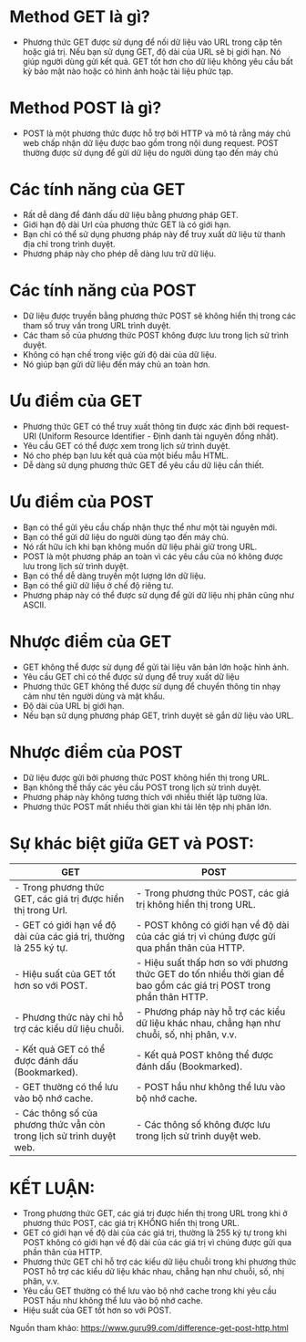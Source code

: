 # Method GET là gì?

- Phương thức GET được sử dụng để nối dữ liệu vào URL trong cặp tên hoặc giá trị. Nếu bạn sử dụng GET, độ dài của URL sẽ bị giới hạn. Nó giúp người dùng gửi kết quả. GET tốt hơn cho dữ liệu không yêu cầu bất kỳ bảo mật nào hoặc có hình ảnh hoặc tài liệu phức tạp.
# Method POST là gì?

- POST là một phương thức được hỗ trợ bởi HTTP và mô tả rằng máy chủ web chấp nhận dữ liệu được bao gồm trong nội dung request. POST thường được sử dụng để gửi dữ liệu do người dùng tạo đến máy chủ

# Các tính năng của GET

- Rất dễ dàng để đánh dấu dữ liệu bằng phương pháp GET.
- Giới hạn độ dài Url của phương thức GET là có giới hạn.
- Bạn chỉ có thể sử dụng phương pháp này để truy xuất dữ liệu từ thanh địa chỉ trong trình duyệt.
- Phương pháp này cho phép dễ dàng lưu trữ dữ liệu.

# Các tính năng của POST

- Dữ liệu được truyền bằng phương thức POST sẽ không hiển thị trong các tham số truy vấn trong URL trình duyệt.
- Các tham số của phương thức POST không được lưu trong lịch sử trình duyệt.
- Không có hạn chế trong việc gửi độ dài của dữ liệu.
- Nó giúp bạn gửi dữ liệu đến máy chủ an toàn hơn.

# Ưu điểm của GET

- Phương thức GET có thể truy xuất thông tin được xác định bởi request-URI (Uniform Resource Identifier - Định danh tài nguyên đồng nhất).
- Yêu cầu GET có thể được xem trong lịch sử trình duyệt.
- Nó cho phép bạn lưu kết quả của một biểu mẫu HTML.
- Dễ dàng sử dụng phương thức GET để yêu cầu dữ liệu cần thiết.

# Ưu điểm của POST

- Bạn có thể gửi yêu cầu chấp nhận thực thể như một tài nguyên mới.
- Bạn có thể gửi dữ liệu do người dùng tạo đến máy chủ.
- Nó rất hữu ích khi bạn không muốn dữ liệu phải giữ trong URL.
- POST là một phương pháp an toàn vì các yêu cầu của nó không được lưu trong lịch sử trình duyệt.
- Bạn có thể dễ dàng truyền một lượng lớn dữ liệu.
- Bạn có thể giữ dữ liệu ở chế độ riêng tư.
- Phương pháp này có thể được sử dụng để gửi dữ liệu nhị phân cũng như ASCII.

# Nhược điểm của GET

- GET không thể được sử dụng để gửi tài liệu văn bản lớn hoặc hình ảnh.
- Yêu cầu GET chỉ có thể được sử dụng để truy xuất dữ liệu
- Phương thức GET không thể được sử dụng để chuyển thông tin nhạy cảm như tên người dùng và mật khẩu.
- Độ dài của URL bị giới hạn.
- Nếu bạn sử dụng phương pháp GET, trình duyệt sẽ gắn dữ liệu vào URL.

# Nhược điểm của POST

- Dữ liệu được gửi bởi phương thức POST không hiển thị trong URL.
- Bạn không thể thấy các yêu cầu POST trong lịch sử trình duyệt.
- Phương pháp này không tương thích với nhiều thiết lập tường lửa.
- Phương thức POST mất nhiều thời gian khi tải lên tệp nhị phân lớn.


# Sự khác biệt giữa GET và POST:

| GET | POST |
| -------- | -------- |
| - Trong phương thức GET, các giá trị được hiển thị trong Url.     | - Trong phương thức POST, các giá trị không hiển thị trong URL.     |
| - GET có giới hạn về độ dài của các giá trị, thường là 255 ký tự.     | - POST không có giới hạn về độ dài của các giá trị vì chúng được gửi qua phần thân của HTTP.    |
| - Hiệu suất của GET tốt hơn so với POST.    | - Hiệu suất thấp hơn so với phương thức GET do tốn nhiều thời gian để bao gồm các giá trị POST trong phần thân HTTP.    |
| - Phương thức này chỉ hỗ trợ các kiểu dữ liệu chuỗi.     | - Phương pháp này hỗ trợ các kiểu dữ liệu khác nhau, chẳng hạn như chuỗi, số, nhị phân, v.v.     |
| - Kết quả GET có thể được đánh dấu (Bookmarked).     | - Kết quả POST không thể được đánh dấu (Bookmarked).     |
| - GET thường có thể lưu vào bộ nhớ cache.    | - POST hầu như không thể lưu vào bộ nhớ cache.     |
| - Các thông số của phương thức vẫn còn trong lịch sử trình duyệt web.     | - Các thông số không được lưu trong lịch sử trình duyệt web.     |

# KẾT LUẬN:
- Trong phương thức GET, các giá trị được hiển thị trong URL trong khi ở phương thức POST, các giá trị KHÔNG hiển thị trong URL.
- GET có giới hạn về độ dài của các giá trị, thường là 255 ký tự trong khi POST không có giới hạn về độ dài của các giá trị vì chúng được gửi qua phần thân của HTTP.
- Phương thức GET chỉ hỗ trợ các kiểu dữ liệu chuỗi trong khi phương thức POST hỗ trợ các kiểu dữ liệu khác nhau, chẳng hạn như chuỗi, số, nhị phân, v.v.
- Yêu cầu GET thường có thể lưu vào bộ nhớ cache trong khi yêu cầu POST hầu như không thể lưu vào bộ nhớ cache.
- Hiệu suất của GET tốt hơn so với POST.

Nguồn tham khảo: https://www.guru99.com/difference-get-post-http.html